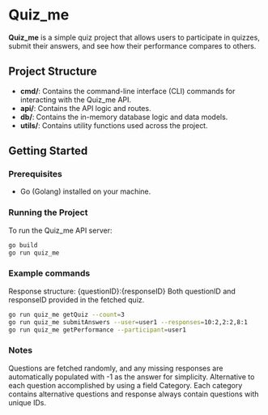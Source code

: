 # Quiz_me

**Quiz_me** is a simple quiz project that allows users to participate in quizzes, submit their answers, and see how their performance compares to others.

## Project Structure

- **cmd/**: Contains the command-line interface (CLI) commands for interacting with the Quiz_me API.
- **api/**: Contains the API logic and routes.
- **db/**: Contains the in-memory database logic and data models.
- **utils/**: Contains utility functions used across the project.

## Getting Started

### Prerequisites

- Go (Golang) installed on your machine.

### Running the Project

To run the Quiz_me API server:

```bash
go build
go run quiz_me
```

### Example commands
Response structure: {questionID}:{responseID} 
Both questionID and responseID provided in the fetched quiz. 

```bash
go run quiz_me getQuiz --count=3
go run quiz_me submitAnswers --user=user1 --responses=10:2,2:2,8:1
go run quiz_me getPerformance --participant=user1
```

### Notes
Questions are fetched randomly, and any missing responses are automatically populated with -1 as the answer for simplicity. Alternative to each question accomplished by using a field Category. Each category contains alternative questions and response always contain questions with unique IDs.

